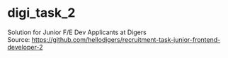 # digi_task_2
 
 Solution for Junior F/E Dev Applicants at Digers
 <br>
 Source: https://github.com/hellodigers/recruitment-task-junior-frontend-developer-2